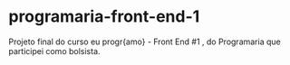 # programaria-front-end-1
Projeto final do curso eu progr{amo} - Front End #1 , do Programaria que participei como bolsista.
